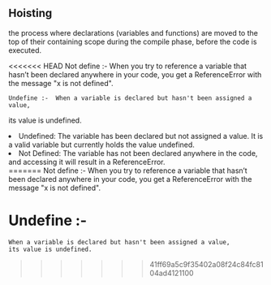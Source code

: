    Hoisting
   ---------
  the process where declarations (variables and functions) are moved to the top of their containing scope
  during the compile phase, before the code is executed.

<<<<<<< HEAD
     Not define :- When you try to reference a variable that hasn’t been declared
   anywhere in your code, you get a ReferenceError with the  message "x is not defined".


    Undefine :-  When a variable is declared but hasn't been assigned a value,
   its value is undefined.

  <li> Undefined: The variable has been declared but not assigned a value. It is a valid variable but currently holds the value undefined.</li>

  <li> Not Defined: The variable has not been declared anywhere in the code, and accessing it will result in a ReferenceError.</li>
=======
   Not define :-
    When you try to reference a variable that hasn’t been declared
    anywhere in your code, you get a ReferenceError with the  message "x is not defined".


   # Undefine :- 
    When a variable is declared but hasn't been assigned a value,
    its value is undefined.
>>>>>>> 41ff69a5c9f35402a08f24c84fc8104ad4121100
